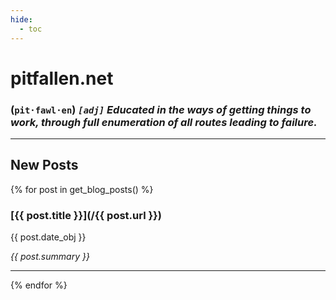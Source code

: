 ```yaml
---
hide:
  - toc
---
```


# pitfallen.net

### (`pit·fawl·en`) *`[adj]`* *Educated in the ways of getting things to work, through full enumeration of all routes leading to failure.*

---

## New Posts
{% for post in get_blog_posts() %}
### [{{ post.title }}](/{{ post.url }})
{{ post.date_obj }}

*{{ post.summary }}*

---
{% endfor %}